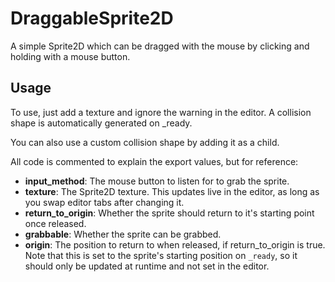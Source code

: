 # DraggableSprite2D
A simple Sprite2D which can be dragged with the mouse by clicking and holding with a mouse button.

## Usage
To use, just add a texture and ignore the warning in the editor. A collision shape is automatically generated on _ready.

You can also use a custom collision shape by adding it as a child.

All code is commented to explain the export values, but for reference:
- **input_method**: The mouse button to listen for to grab the sprite.
- **texture**: The Sprite2D texture. This updates live in the editor, as long as you swap editor tabs after changing it.
- **return_to_origin**: Whether the sprite should return to it's starting point once released.
- **grabbable**: Whether the sprite can be grabbed.
- **origin**: The position to return to when released, if return_to_origin is true. Note that this is set to the sprite's starting position on `_ready`, so it should only be updated at runtime and not set in the editor.
